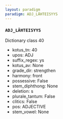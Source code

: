 ```yaml
---
layout: paradigm
paradigm: ADJ_LÄHTEISYYS
---
```

### ` ADJ_LÄHTEISYYS `

Dictionary class 40
* kotus_tn: 40
* upos: ADJ
* suffix_regex: ys
* kotus_av: None
* grade_dir: strengthen
* harmony: front
* possessive: False
* stem_diphthong: None
* deletion: s
* plurale_tantum: False
* clitics: False
* pos: ADJECTIVE
* stem_vowel: None
